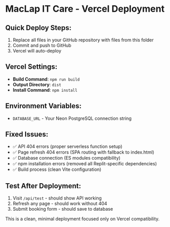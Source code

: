 # MacLap IT Care - Vercel Deployment

## Quick Deploy Steps:

1. Replace all files in your GitHub repository with files from this folder
2. Commit and push to GitHub
3. Vercel will auto-deploy

## Vercel Settings:
- **Build Command**: `npm run build`
- **Output Directory**: `dist` 
- **Install Command**: `npm install`

## Environment Variables:
- `DATABASE_URL` - Your Neon PostgreSQL connection string

## Fixed Issues:
- ✅ API 404 errors (proper serverless function setup)
- ✅ Page refresh 404 errors (SPA routing with fallback to index.html)
- ✅ Database connection (ES modules compatibility)
- ✅ npm installation errors (removed all Replit-specific dependencies)
- ✅ Build process (clean Vite configuration)

## Test After Deployment:
1. Visit `/api/test` - should show API working
2. Refresh any page - should work without 404
3. Submit booking form - should save to database

This is a clean, minimal deployment focused only on Vercel compatibility.